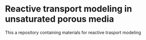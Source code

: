 # Reactive transport modeling in unsaturated porous media
This a repository containing materials for reactive trasport modeling
